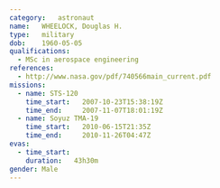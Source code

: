 ```yaml
---
category:	astronaut
name:	WHEELOCK, Douglas H.
type:	military
dob:	1960-05-05
qualifications:
  - MSc in aerospace engineering
references:
  - http://www.nasa.gov/pdf/740566main_current.pdf
missions:
  - name: STS-120
    time_start:   2007-10-23T15:38:19Z
    time_end:     2007-11-07T18:01:19Z
  - name: Soyuz TMA-19
    time_start:   2010-06-15T21:35Z
    time_end:     2010-11-26T04:47Z
evas:
  - time_start: 
    duration:   43h30m
gender:	Male
---
```

